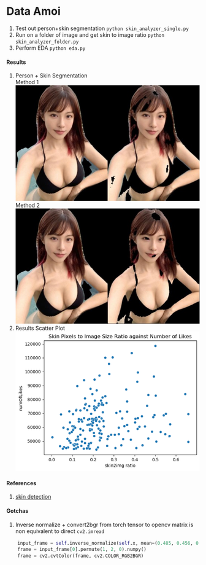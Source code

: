 # Data Amoi
1. Test out person+skin segmentation `python skin_analyzer_single.py`
2. Run on a folder of image and get skin to image ratio `python skin_analyzer_folder.py` 
3. Perform EDA `python eda.py`

#### Results
1. Person + Skin Segmentation
<br> Method 1
<br>![Method 1](assets/skindetect_1.jpg)
<br> Method 2
<br>![Method 2](assets/skindetect_2.jpg)
2. Results Scatter Plot
![Scatter Plot - Method 2](assets/scatterplot.png)

#### References
1. [skin detection](https://github.com/Jeanvit/PySkinDetection)

#### Gotchas
1. Inverse normalize + convert2bgr from torch tensor to opencv matrix is non equivalent to direct `cv2.imread`
```python
    input_frame = self.inverse_normalize(self.x, mean=(0.485, 0.456, 0.406), std=(0.229, 0.224, 0.225))
    frame = input_frame[0].permute(1, 2, 0).numpy()
    frame = cv2.cvtColor(frame, cv2.COLOR_RGB2BGR)
```

